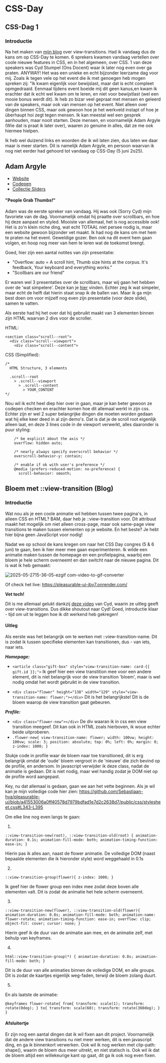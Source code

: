 # CSS-Day 

## CSS-Dag 1

### Introductie

Na het maken van [mijn blog](#Bloem-met-::view-transition-(Blog)) over view-transitions. Had ik vandaag dus de kans om op CSS-Day te komen. 6 sprekers kwamen vandaag vertellen over coole nieuwe features in CSS, en in het algemeen, over CSS. 1 van deze speakers was Cyd Stumpel (Ons Docent) waar ik later nog even over ga praten. ANYWAY! Het was een unieke en echt bijzonder leerzame dag voor mij. Zoals ik tegen vele op het event die ik met genoegen heb mogen spreken zij: "Ik kwam eigenlijk voor bewijslast, maar dat is echt compleet opmgedraaid. Eenmaal tijdens event boeide mij dit geen kanus,en kwam ik erachter dat ik echt wel kwam om te leren, en niet voor bewijstlast (wel een mooie bonus werdt dit). Ik heb zo bizar veel gepraat met mensen en geleerd van de speakers, maar ook van mensen op het event. Niet alleen over dingen binnen CSS, maar ook gewoon hoe je het werkveld instapt of hoe je überhaupt hoi zegt tegen mensen. Ik kan meestal wel een gesprek aanhouden, maar nooit starten. Deze mensen, en voornamelijk Adam Argyle (Wie dat is praat ik later over), waaren zo genuine in alles, dat ze me ook hiermee hielpen. 

 Ik heb wel duizend links en woorden die ik wil laten zien, dus laten we daar maar is meer starten. Dit is namelijk Adam Argyle, en persoon waarvan ik nog niet eerder had gehoord tot vandaag op CSS-Day (5 juni 2o25).

 ## Adam Argyle

- [Website](https://nerdy.dev)
- [Codepen](https://codepen.io/collection/JYdmwr)
- [Collectie Sliders](https://css-day-2025.argyleink.deno.net)

#### "People Grab Thumbs!"

Adam was de eerste spreker van vandaag. Hij was ook (Sorry Cyd) mijn favoriete van de dag. Voornamelijk omdat hij praatte over scrollbars, en hoe hij deze aanpast en styled. Mooiste van allemaal, het is nog accessible ook! Het is zo'n klein niche ding, wat echt TOTAAL niet persee nodig is, maar een website gewoon bijzonder vet maakt. Ik had nog de kans om met hem te praten na het event. Geweldige gozer. Ben ook na dit event hem gaan volgen, en hoop nog meer van hem te leren wat de toekomst brengt. 

Goed, hier zijn een aantal notites van zijn presentatie:

- "Overflow: auto = A scroll hint, Thumb size hints at the corpus. It's feedback, Your keyboard and everything works."
- "Scollbars are our friend"

Er waren wel 3 presentaties over de scrollbars, maar wij gaan het hebben over de 'wat simpelere'. Deze kan je [hier](https://codepen.io/argyleink/pen/pvJvqjY) vinden. Echter zeg ik wat simpeler, maar echt de helft dat hierin staat snap ik de ballen van. Maar ik ga mijn best doen om voor mijzelf nog even zijn presentatie (voor deze slide), samen te vatten.

Als eerste had hij het over dat hij gebruikt maakt van 3 elementen binnen zijn HTML waarvan 2 divs voor de scroller.

HTML: 

```
<section class="scroll--root">
  <div class="scroll--viewport">
    <div class="scroll--content">
```
CSS (Simplified):
```
/* 
  HTML Structure, 3 elements

  .scroll--root 
    > .scroll--viewport 
      > .scroll--content
        > YOUR_CONTENT
*/
```
Nou wil ik echt heel diep hier over in gaan, maar je kan beter gewoon ze codepen checken en erachter komen hoe dit allemaal werkt in zijn css. Echter zijn er wel 2 super belangrijke dingen die moeten worden gedaan wat hij elke keer deed in al zijn demo's. Dat is dat je de scroll root eigenlijk alleen laat, en deze 3 lines code in de viewport verwerkt, alles daaronder is puur styling:
```
    /* be explicit about the axis */
    overflow: hidden auto;
    
    /* nearly always specify overscroll behavior */
    overscroll-behavior-y: contain;
    
    /* enable if ok with user's preference */
    @media (prefers-reduced-motion: no-preference) {
      scroll-behavior: smooth;
```

## Bloem met ::view-transition (Blog)

### Introductie

Wat nou als je een coole animatie wil hebben tussen twee pagina's, in alleen CSS en HTML? BAM, daar heb je ::view-transition voor. Dit attribuut maakt het mogelijk om niet alleen cross-page, maar ook same-page view transitions te maken tussen elementen op je website. En het beste? Je hebt hier bijna geen JavaScript voor nodig!

Nadat we op school de kans kregen om naar het CSS Day congres (5 & 6 juni) te gaan, ben ik hier meer mee gaan experimenteren. Ik wilde een animatie maken tussen de homepage en een profielpagina, waarbij een bloem je hele scherm overneemt en dan switcht naar de nieuwe pagina. Dit is wat ik heb gemaakt:

![2025-05-2715-36-05-ezgif com-video-to-gif-converter](https://github.com/user-attachments/assets/c7571003-09d8-405d-b965-583ff744fdda)

Of check het live: https://pleasurable-ui-jby7.onrender.com/

**Vet toch!**

Dit is me allemaal gelukt dankzij [deze video](https://www.youtube.com/watch?v=Bq5GVrXO6jE&t=1668s) van Cyd, waarin ze uitleg geeft over view-transitions. Dus dikke shoutout naar Cyd! Goed, introductie klaar - tijd om uit te leggen hoe ik dit werkend heb gekregen!

#### Uitleg

Als eerste was het belangrijk om te werken met ::view-transition-name. Dit is zodat ik tussen specifieke elementen kan transitionen, dus - van iets, naar iets.

**_Homepage:_**
* `<article class="gift-box" style="view-transition-name: card-{{ gift.id }};">`
Ik geef hier een view transtition mee voor een andere element, dit is niet belangrijk voor de view transition 'bloem', maar is wel nodig omdat het wordt gebruikt in de view transition.

* `<div class="flower" height="138" width="129" style="view-transition-name: flower;"></div>`
Dit is het belangrijkste! Dit is de bloem waarop de view transition gaat gebeuren.

**_Profile:_**
* `<div class="flower-new"></div>` De div waaran ik in css een view transition meegeef. Dit kan ook in HTML zoals hierboven, ik woue echter beide uitproberen.
* `.flower-new{
    view-transition-name: flower;
    width: 100vw;
    height: 100vw;
    scale: 3;
    position: absolute;
    top: 0%;
    left: 0%;
    margin: 0;
    z-index: 1000;
}`

Stukje code in profile waar de bloem naar toe transitioned, dit is erg belangrijk omdat de 'oude' bloem vergroot in de 'nieuwe' die zich bevind op de profile, en andersom. In javascript verwijder ik deze class, nadat de animatie is gedaan. Dit is niet nodig, maar wel handig zodat je DOM niet op de profile word aangepast.

Key, nu dat allemaal is gedaan, gaan we aan het vette beginnen. Als je wil kan je mijn volledige code hier zien:
https://github.com/Sebastiaan-hva/pleasurable-ui/blob/a41553006a0ff40578d7979bdfad1e7d2c2638d7/public/css/stylesheet.css#L343-L395

Om elke line nog even langs te gaan:

1.
`::view-transition-new(root),
::view-transition-old(root) {
    animation-duration: 0.1s;
    animation-fill-mode: both;
    animation-timing-function: ease-in;
}`

Hierin pas ik alles aan, naast de flower animatie. De volledige DOM (naast bepaalde elementen die ik hieronder style) word weggehaald in 0.1s

2.
`::view-transition-group(flower){
    z-index: 1000;
}`

Ik geef hier de flower group een index mee zodat deze boven alle elementen valt. Dit is zodat de animatie het hele scherm overneemt.

3.
`::view-transition-new(flower),
::view-transition-old(flower){
    animation-duration: 0.8s;
    animation-fill-mode: both;
    animation-name: flower-rotate;
    animation-timing-function: ease-in;
    overflow: clip;
    object-fit: cover;
    cursor: none;
}`

Hierin geef ik de duur van de animatie aan mee, en de animatie zelf, met behulp van keyframes.

4. 
`html::view-transition-group(*) {
    animation-duration: 0.8s;
    animation-fill-mode: both;
}`

Dit is de duur van alle animaties binnen de volledige DOM, en alle groups. Dit is zodat de kaartjes eigenlijk weg-faden, terwijl de bloem zolang duurt.

5. 
En als laatste de animatie:

`@keyframes flower-rotate{
  from{
    transform: scale(1);
    transform: rotate(0deg);
  }
  to{
    transform: scale(60);
    transform: rotate(360deg);
  }
} `

#### Afsluitertje

Er zijn nog een aantal dingen dat ik wil fixen aan dit project. Voornamelijk dat de andere view transitions nu niet meer werken, dit is een javascript ding, en ga ik binnenkort verwerken. Ook wil ik nog werken met clip-path: shape(), waarin de bloem dus meer uitrekt, en niet statisch is. Ook wil ik dat de bloem altijd een willekeurige kant op gaat, dit ga ik ook nog even fixen. 
